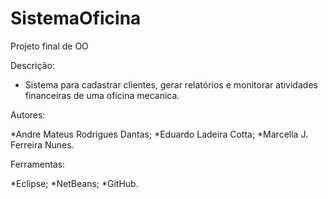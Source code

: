 SistemaOficina
==============

Projeto final de OO

Descrição:

* Sistema para cadastrar clientes, gerar relatórios e monitorar atividades financeiras de uma oficina mecanica.


Autores:

*Andre Mateus Rodrigues Dantas;
*Eduardo Ladeira Cotta;
*Marcella J. Ferreira Nunes.


Ferramentas:

*Eclipse;
*NetBeans;
*GitHub.
